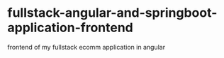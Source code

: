 # fullstack-angular-and-springboot-application-frontend
frontend of my fullstack ecomm application in angular
